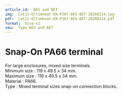```yaml
---
article_id:  BES and BET
img:  Cat11-Ultimheat-EN-P207-BES-BET-20200214.jpg
pdf:  Cat11-Ultimheat-EN-P207-BES-BET-20200214.pdf
format:  diva-v1
sku:  Type BES and BET
---
```

# Snap-On PA66 terminal

For large enclosures, mixed size terminals.  
Minimum size : 119 x 49.5 x 34 mm.  
Maximum size : 119 x 49.5 x 34 mm.  
Material : PA66.  
Type : Mixed terminal sizes snap-on connection blocks.  
